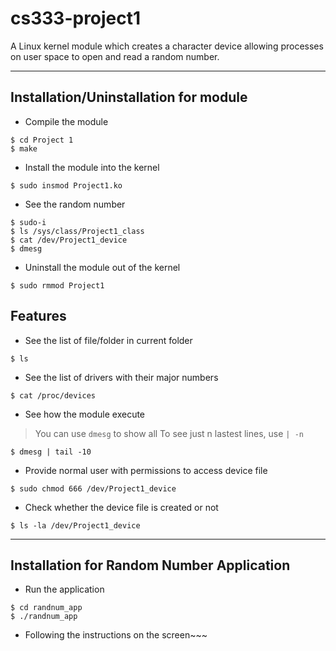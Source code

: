 # cs333-project1

A Linux kernel module which creates a character device allowing processes on user space to open and read a random number.

---

## Installation/Uninstallation for module

- Compile the module
```shell
$ cd Project 1
$ make
```
- Install the module into the kernel
```shell
$ sudo insmod Project1.ko
```

- See the random number
```shell
$ sudo-i
$ ls /sys/class/Project1_class
$ cat /dev/Project1_device
$ dmesg
```

- Uninstall the module out of the kernel
```shell
$ sudo rmmod Project1
```

## Features
- See the list of file/folder in current folder
```shell
$ ls
```
- See the list of drivers with their major numbers
```shell
$ cat /proc/devices
```

- See how the module execute
> You can use `dmesg` to show all
> To see just n lastest lines, use `| -n`
```shell
$ dmesg | tail -10
```
- Provide normal user with permissions to access device file
```shell
$ sudo chmod 666 /dev/Project1_device
```

- Check whether the device file is created or not
```shell
$ ls -la /dev/Project1_device
```

--- 
## Installation for Random Number Application
- Run the application
```shell
$ cd randnum_app
$ ./randnum_app
```

- Following the instructions on the screen~~~
